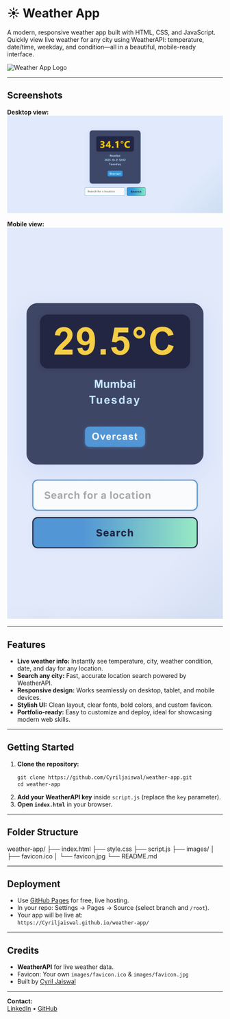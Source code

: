 # ☀️ Weather App

A modern, responsive weather app built with HTML, CSS, and JavaScript. Quickly view live weather for any city using WeatherAPI: temperature, date/time, weekday, and condition—all in a beautiful, mobile-ready interface.

![Weather App Logo](images/favicon.jpg)

---
## Screenshots

**Desktop view:**  
![Desktop Screenshot](images/screenshot-desktop.png)

**Mobile view:**  
![Mobile Screenshot](images/screenshot-mobile.png)

---

## Features

- **Live weather info:** Instantly see temperature, city, weather condition, date, and day for any location.
- **Search any city:** Fast, accurate location search powered by WeatherAPI.
- **Responsive design:** Works seamlessly on desktop, tablet, and mobile devices.
- **Stylish UI:** Clean layout, clear fonts, bold colors, and custom favicon.
- **Portfolio-ready:** Easy to customize and deploy, ideal for showcasing modern web skills.

---

## Getting Started

1. **Clone the repository:**
    ```
    git clone https://github.com/Cyriljaiswal/weather-app.git
    cd weather-app
    ```
2. **Add your WeatherAPI key** inside `script.js` (replace the `key` parameter).
3. **Open `index.html`** in your browser.

---

## Folder Structure

weather-app/
├── index.html
├── style.css
├── script.js
├── images/
│ ├── favicon.ico
│ └── favicon.jpg
└── README.md

---

## Deployment

- Use [GitHub Pages](https://pages.github.com/) for free, live hosting.
- In your repo: Settings → Pages → Source (select branch and `/root`).
- Your app will be live at:  
  `https://Cyriljaiswal.github.io/weather-app/`

---

## Credits

- **WeatherAPI** for live weather data.
- Favicon: Your own `images/favicon.ico` & `images/favicon.jpg`
- Built by [Cyril Jaiswal](https://github.com/Cyriljaiswal)

---

**Contact:**  
[LinkedIn](https://www.linkedin.com/in/cyriljaiswal) • [GitHub](https://github.com/Cyriljaiswal)

